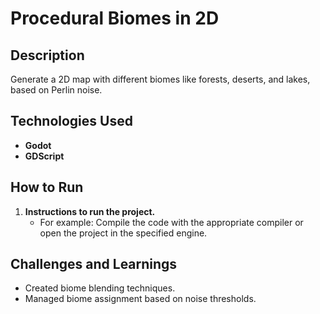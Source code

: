 # Procedural Biomes in 2D

## Description
Generate a 2D map with different biomes like forests, deserts, and lakes, based on Perlin noise.

## Technologies Used
- **Godot**
- **GDScript**

## How to Run
1. **Instructions to run the project.**
   - For example: Compile the code with the appropriate compiler or open the project in the specified engine.

## Challenges and Learnings
- Created biome blending techniques.
- Managed biome assignment based on noise thresholds.